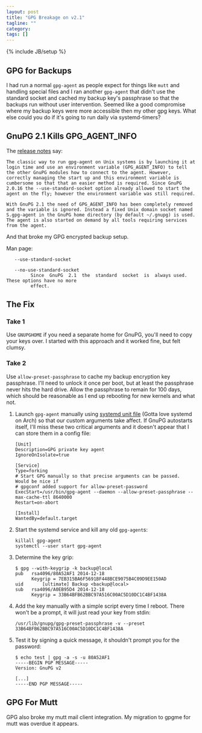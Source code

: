 ```yaml
---
layout: post
title: "GPG Breakage on v2.1"
tagline: ""
category: 
tags: []
---
```

{% include JB/setup %}

## GPG for Backups

I had run a normal `gpg-agent` as people expect for things like `mutt` and handling special files and I ran another `gpg-agent` that didn't use the standard socket and cached my backup key's passphrase so that the backups run without user intervention.  Seemed like a good compromise where my backup keys were more accessible then my other gpg keys.  What else could you do if it's going to run daily via systemd-timers?

## GnuPG 2.1 Kills GPG_AGENT_INFO

The [release notes](https://www.gnupg.org/faq/whats-new-in-2.1.html) say:

    The classic way to run gpg-agent on Unix systems is by launching it at login time and use an environment variable (GPG_AGENT_INFO) to tell the other GnuPG modules how to connect to the agent. However, correctly managing the start up and this environment variable is cumbersome so that that an easier method is required. Since GnuPG 2.0.16 the --use-standard-socket option already allowed to start the agent on the fly; however the environment variable was still required.

    With GnuPG 2.1 the need of GPG_AGENT_INFO has been completely removed and the variable is ignored. Instead a fixed Unix domain socket named S.gpg-agent in the GnuPG home directory (by default ~/.gnupg) is used. The agent is also started on demand by all tools requiring services from the agent.

And that broke my GPG encrypted backup setup.

Man page:

       --use-standard-socket

       --no-use-standard-socket
             Since  GnuPG  2.1  the  standard  socket  is  always used.  These options have no more
             effect.


## The Fix

### Take 1

Use `GNUPGHOME` if you need a separate home for GnuPG, you'll need to copy your keys over.  I started with this approach and it worked fine, but felt clumsy.

### Take 2

Use `allow-preset-passphrase` to cache my backup encryption key passphrase.  I'll need to unlock it once per boot, but at least the passphrase never hits the hard drive.  Allow the passphrase to remain for 100 days, which should be reasonable as I end up rebooting for new kernels and what not.

1. Launch `gpg-agent` manually using [systemd unit file](https://github.com/kylemanna/systemd-utils/blob/master/units/gpg-agent.service) (Gotta love systemd on Arch) so that our custom arguments take affect.  If GnuPG autostarts itself, I'll miss these two critical arguments and it doesn't appear that I can store them in a config file:

       [Unit]
       Description=GPG private key agent
       IgnoreOnIsolate=true

       [Service]
       Type=forking
       # Start GPG manually so that precise arguments can be passed.  Would be nice if
       # gpgconf added support for allow-preset-password
       ExecStart=/usr/bin/gpg-agent --daemon --allow-preset-passphrase --max-cache-ttl 8640000
       Restart=on-abort

       [Install]
       WantedBy=default.target

2. Start the systemd service and kill any old `gpg-agent`s:

       killall gpg-agent
       systemctl --user start gpg-agent

3. Determine the key grip:

       $ gpg --with-keygrip -k backup@local
       pub   rsa4096/80A52AF1 2014-12-18
             Keygrip = 7EB315BA6F5691BF448BCE9075B4C09D9EE150AD
       uid       [ultimate] Backup <backup@local>
       sub   rsa4096/A0EB95D4 2014-12-18
             Keygrip = 33B64BFB62BBC97A516C00AC5D10DC1C4BF1438A

4. Add the key manually with a simple script every time I reboot.  There won't be a prompt, it will just read your key from stdin:

       /usr/lib/gnupg/gpg-preset-passphrase -v --preset 33B64BFB62BBC97A516C00AC5D10DC1C4BF1438A

5. Test it by signing a quick message, it shouldn't prompt you for the password:

       $ echo test | gpg -a -s -u 80A52AF1
       -----BEGIN PGP MESSAGE-----
       Version: GnuPG v2

       [...]
       -----END PGP MESSAGE-----


## GPG For Mutt

GPG also broke my mutt mail client integration.  My migration to gpgme for mutt was overdue it appears.
